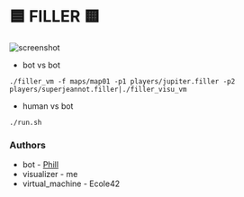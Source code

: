 # 🟦  FILLER  🟨


![screenshot](screenshot/filler1.gif)


- bot vs bot
```
./filler_vm -f maps/map01 -p1 players/jupiter.filler -p2 players/superjeannot.filler|./filler_visu_vm
```

- human vs bot
```
./run.sh
```

### Authors 

- bot - [Phill](https://github.com/PhilippNox)
- visualizer - me
- virtual_machine - Ecole42

